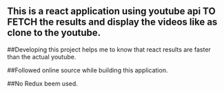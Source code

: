 ## This is a react application using youtube api TO FETCH the results and display the videos like as clone to the youtube.


##Developing this project helps me to know that react results are faster than the actual youtube.

##Followed online source while building this application.

##No Redux beem used.